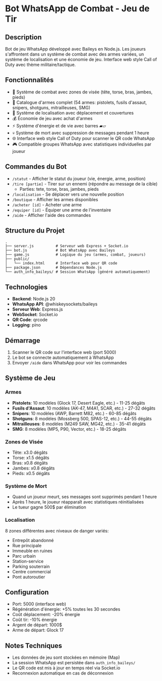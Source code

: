 # Bot WhatsApp de Combat - Jeu de Tir

## Description
Bot de jeu WhatsApp développé avec Baileys en Node.js. Les joueurs s'affrontent dans un système de combat avec des armes variées, un système de localisation et une économie de jeu. Interface web style Call of Duty avec thème militaire/tactique.

## Fonctionnalités
- 🔫 Système de combat avec zones de visée (tête, torse, bras, jambes, pieds)
- 🎯 Catalogue d'armes complet (54 armes: pistolets, fusils d'assaut, snipers, shotguns, mitrailleuses, SMG)
- 📍 Système de localisation avec déplacement et couvertures
- 💰 Économie de jeu avec achat d'armes
- ⚡ Système d'énergie et de vie avec barres ▰▱
- 💀 Système de mort avec suppression de messages pendant 1 heure
- 🌐 Interface web style Call of Duty pour scanner le QR code WhatsApp
- 🎮 Compatible groupes WhatsApp avec statistiques individuelles par joueur

## Commandes du Bot
- `/statut` - Afficher le statut du joueur (vie, énergie, arme, position)
- `/tire [partie]` - Tirer sur un ennemi (répondre au message de la cible)
  - Parties: tete, torse, bras, jambes, pieds
- `/localisation` - Se déplacer vers une nouvelle position
- `/boutique` - Afficher les armes disponibles
- `/acheter [id]` - Acheter une arme
- `/equiper [id]` - Équiper une arme de l'inventaire
- `/aide` - Afficher l'aide des commandes

## Structure du Projet
```
.
├── server.js          # Serveur web Express + Socket.io
├── bot.js             # Bot WhatsApp avec Baileys
├── game.js            # Logique du jeu (armes, combat, joueurs)
├── public/
│   └── index.html     # Interface web pour QR code
├── package.json       # Dépendances Node.js
└── auth_info_baileys/ # Session WhatsApp (généré automatiquement)
```

## Technologies
- **Backend**: Node.js 20
- **WhatsApp API**: @whiskeysockets/baileys
- **Serveur Web**: Express.js
- **WebSocket**: Socket.io
- **QR Code**: qrcode
- **Logging**: pino

## Démarrage
1. Scanner le QR code sur l'interface web (port 5000)
2. Le bot se connecte automatiquement à WhatsApp
3. Envoyer `/aide` dans WhatsApp pour voir les commandes

## Système de Jeu

### Armes
- **Pistolets**: 10 modèles (Glock 17, Desert Eagle, etc.) - 11-25 dégâts
- **Fusils d'Assaut**: 10 modèles (AK-47, M4A1, SCAR, etc.) - 27-32 dégâts
- **Snipers**: 10 modèles (AWP, Barrett M82, etc.) - 60-85 dégâts
- **Shotguns**: 8 modèles (Mossberg 500, SPAS-12, etc.) - 44-55 dégâts
- **Mitrailleuses**: 8 modèles (M249 SAW, MG42, etc.) - 35-41 dégâts
- **SMG**: 8 modèles (MP5, P90, Vector, etc.) - 18-25 dégâts

### Zones de Visée
- Tête: x3.0 dégâts
- Torse: x1.5 dégâts
- Bras: x0.8 dégâts
- Jambes: x0.8 dégâts
- Pieds: x0.5 dégâts

### Système de Mort
- Quand un joueur meurt, ses messages sont supprimés pendant 1 heure
- Après 1 heure, le joueur réapparaît avec statistiques réinitialisées
- Le tueur gagne 500$ par élimination

### Localisation
8 zones différentes avec niveaux de danger variés:
- Entrepôt abandonné
- Rue principale
- Immeuble en ruines
- Parc urbain
- Station-service
- Parking souterrain
- Centre commercial
- Pont autoroutier

## Configuration
- Port: 5000 (interface web)
- Régénération d'énergie: +5% toutes les 30 secondes
- Coût déplacement: -20% énergie
- Coût tir: -10% énergie
- Argent de départ: 1000$
- Arme de départ: Glock 17

## Notes Techniques
- Les données de jeu sont stockées en mémoire (Map)
- La session WhatsApp est persistée dans `auth_info_baileys/`
- Le QR code est mis à jour en temps réel via Socket.io
- Reconnexion automatique en cas de déconnexion
